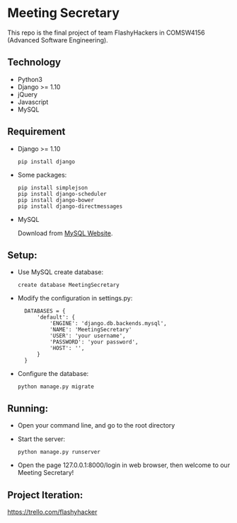 # Meeting Secretary

This repo is the final project of team FlashyHackers in COMSW4156 (Advanced Software Engineering).

## Technology

* Python3
* Django >= 1.10
* jQuery
* Javascript
* MySQL

## Requirement

* Django >= 1.10

      pip install django
      
* Some packages:

      pip install simplejson
      pip install django-scheduler
      pip install django-bower
      pip install django-directmessages

* MySQL 
    
    Download from [MySQL Website](https://www.mysql.com/downloads/).
    
## Setup:

* Use MySQL create database:

      create database MeetingSecretary

* Modify the configuration in settings.py:

        DATABASES = {
            'default': {
                'ENGINE': 'django.db.backends.mysql',
                'NAME': 'MeetingSecretary'
                'USER': 'your username',
                'PASSWORD': 'your password',
                'HOST': '',
            } 
        }
    
* Configure the database: 
                    
      python manage.py migrate

## Running:
* Open your command line, and go to the root directory
* Start the server: 
            
      python manage.py runserver
* Open the page 127.0.0.1:8000/login in web browser, then welcome to our Meeting Secretary! 
    
## Project Iteration:

https://trello.com/flashyhacker
